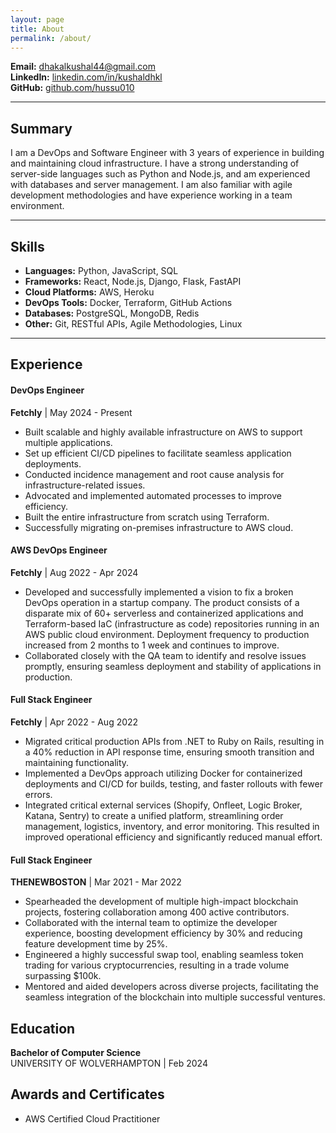 ```yaml
---
layout: page
title: About
permalink: /about/
---
```



**Email:** dhakalkushal44@gmail.com  
**LinkedIn:** [linkedin.com/in/kushaldhkl](https://linkedin.com/in/kushaldhkl)  
**GitHub:** [github.com/hussu010](https://github.com/hussu010)  

---

## Summary

I am a DevOps and Software Engineer with 3 years of experience in building and maintaining cloud infrastructure. I have a strong understanding of server-side languages such as Python and Node.js, and am experienced with databases and server management. I am also familiar with agile development methodologies and have experience working in a team environment.

---

## Skills

- **Languages:** Python, JavaScript, SQL
- **Frameworks:** React, Node.js, Django, Flask, FastAPI
- **Cloud Platforms:** AWS, Heroku
- **DevOps Tools:** Docker, Terraform, GitHub Actions
- **Databases:** PostgreSQL, MongoDB, Redis
- **Other:** Git, RESTful APIs, Agile Methodologies, Linux

---

## Experience

#### DevOps Engineer
**Fetchly** | May 2024 - Present

- Built scalable and highly available infrastructure on AWS to support multiple applications.
- Set up efficient CI/CD pipelines to facilitate seamless application deployments.
- Conducted incidence management and root cause analysis for infrastructure-related issues.
- Advocated and implemented automated processes to improve efficiency.
- Built the entire infrastructure from scratch using Terraform.
- Successfully migrating on-premises infrastructure to AWS cloud.

#### AWS DevOps Engineer
**Fetchly** | Aug 2022 - Apr 2024

- Developed and successfully implemented a vision to fix a broken DevOps operation in a startup company. The product
consists of a disparate mix of 60+ serverless and containerized applications and Terraform-based IaC (infrastructure as code)
repositories running in an AWS public cloud environment. Deployment frequency to production increased from 2 months to
1 week and continues to improve.
- Collaborated closely with the QA team to identify and resolve issues promptly, ensuring seamless deployment and stability of
applications in production.

#### Full Stack Engineer
**Fetchly** | Apr 2022 - Aug 2022

- Migrated critical production APIs from .NET to Ruby on Rails, resulting in a 40% reduction in API response time, ensuring
smooth transition and maintaining functionality.
- Implemented a DevOps approach utilizing Docker for containerized deployments and CI/CD for builds, testing, and faster
rollouts with fewer errors.
- Integrated critical external services (Shopify, Onfleet, Logic Broker, Katana, Sentry) to create a unified platform, streamlining
order management, logistics, inventory, and error monitoring. This resulted in improved operational efficiency and
significantly reduced manual effort.


#### Full Stack Engineer
**THENEWBOSTON** | Mar 2021 - Mar 2022

- Spearheaded the development of multiple high-impact blockchain projects, fostering collaboration among 400 active
contributors.
- Collaborated with the internal team to optimize the developer experience, boosting development efficiency by 30% and
reducing feature development time by 25%.
- Engineered a highly successful swap tool, enabling seamless token trading for various cryptocurrencies, resulting in a trade
volume surpassing $100k.
- Mentored and aided developers across diverse projects, facilitating the seamless integration of the blockchain into multiple
successful ventures.

## Education

**Bachelor of Computer Science**  
UNIVERSITY OF WOLVERHAMPTON | Feb 2024


## Awards and Certificates

- AWS Certified Cloud Practitioner 
<!-- - AWS Certified Solutions Architect - Associate -->
